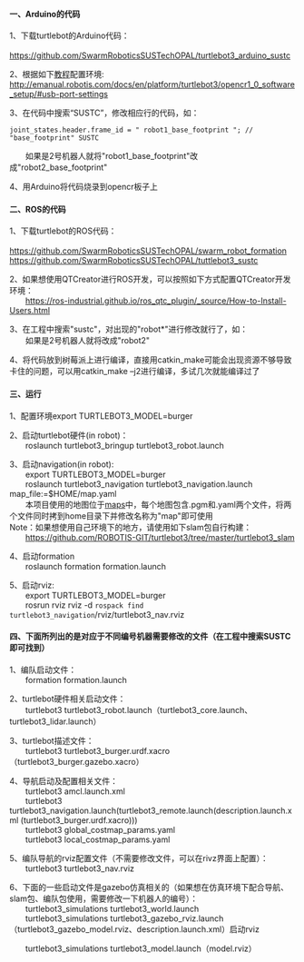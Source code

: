 #### 一、Arduino的代码
1、下载turtlebot的Arduino代码：</br>
&emsp;&emsp;https://github.com/SwarmRoboticsSUSTechOPAL/turtlebot3_arduino_sustc</br>

2、根据如下[教程](http://emanual.robotis.com/docs/en/platform/turtlebot3/opencr1_0_software_setup/#usb-port-settings)配置环境:</br>
http://emanual.robotis.com/docs/en/platform/turtlebot3/opencr1_0_software_setup/#usb-port-settings</br>

3、在代码中搜索“SUSTC”，修改相应行的代码，如：</br>
```
joint_states.header.frame_id = " robot1_base_footprint "; // "base_footprint" SUSTC 
```
&emsp;&emsp;如果是2号机器人就将"robot1_base_footprint"改成"robot2_base_footprint"</br>

4、用Arduino将代码烧录到opencr板子上</br>

#### 二、ROS的代码
1、下载turtlebot的ROS代码：</br>
&emsp;&emsp;https://github.com/SwarmRoboticsSUSTechOPAL/swarm_robot_formation</br>
https://github.com/SwarmRoboticsSUSTechOPAL/tuttlebot3_sustc</br>

2、如果想使用QTCreator进行ROS开发，可以按照如下方式配置QTCreator开发环境：</br>
&emsp;&emsp;https://ros-industrial.github.io/ros_qtc_plugin/_source/How-to-Install-Users.html</br>

3、在工程中搜索"sustc"，对出现的"robot*"进行修改就行了，如：</br>
&emsp;&emsp;如果是2号机器人就将改成"robot2"</br>

4、将代码放到树莓派上进行编译，直接用catkin_make可能会出现资源不够导致卡住的问题，可以用catkin_make –j2进行编译，多试几次就能编译过了</br>

#### 三、运行
1、配置环境export TURTLEBOT3_MODEL=burger</br>

2、启动turtlebot硬件(in robot)：</br>
&emsp;&emsp;roslaunch turtlebot3_bringup turtlebot3_robot.launch</br>

3、启动navigation(in robot):</br>
&emsp;&emsp;export TURTLEBOT3_MODEL=burger</br>
&emsp;&emsp;roslaunch turtlebot3_navigation turtlebot3_navigation.launch map_file:=$HOME/map.yaml</br>
&emsp;&emsp;本项目使用的地图位于[maps](https://github.com/SwarmRoboticsSUSTechOPAL/turtlebot_maps)中，每个地图包含.pgm和.yaml两个文件，将两个文件同时拷到home目录下并修改名称为"map"即可使用</br>
Note：如果想使用自己环境下的地方，请使用如下slam包自行构建：</br>
&emsp;&emsp;https://github.com/ROBOTIS-GIT/turtlebot3/tree/master/turtlebot3_slam</br>

4、启动formation</br>
&emsp;&emsp;roslaunch formation formation.launch</br>

5、启动rviz:</br>
&emsp;&emsp;export TURTLEBOT3_MODEL=burger</br>
&emsp;&emsp;rosrun rviz rviz -d `rospack find turtlebot3_navigation`/rviz/turtlebot3_nav.rviz</br>


#### 四、下面所列出的是对应于不同编号机器需要修改的文件（在工程中搜索SUSTC即可找到）
1、编队启动文件：</br>
&emsp;&emsp;formation formation.launch

2、turtlebot硬件相关启动文件：</br>
&emsp;&emsp;turtlebot3 turtlebot3_robot.launch（turtlebot3_core.launch、turtlebot3_lidar.launch）

3、turtlebot描述文件：</br>
&emsp;&emsp;turtlebot3 turtlebot3_burger.urdf.xacro（turtlebot3_burger.gazebo.xacro）

4、导航启动及配置相关文件：</br>
&emsp;&emsp;turtlebot3 amcl.launch.xml</br>
&emsp;&emsp;turtlebot3 turtlebot3_navigation.launch(turtlebot3_remote.launch(description.launch.xml
(turtlebot3_burger.urdf.xacro)))</br>
&emsp;&emsp;turtlebot3 global_costmap_params.yaml</br>
&emsp;&emsp;turtlebot3 local_costmap_params.yaml</br>

5、编队导航的rviz配置文件（不需要修改文件，可以在rivz界面上配置）：</br>
&emsp;&emsp;turtlebot3 turtlebot3_nav.rviz

6、下面的一些启动文件是gazebo仿真相关的（如果想在仿真环境下配合导航、slam包、编队包使用，需要修改一下机器人的编号）：</br>
&emsp;&emsp;turtlebot3_simulations turtlebot3_world.launch</br>
&emsp;&emsp;turtlebot3_simulations turtlebot3_gazebo_rviz.launch（turtlebot3_gazebo_model.rviz、description.launch.xml）启动rviz</br>

&emsp;&emsp;turtlebot3_simulations turtlebot3_model.launch（model.rviz）</br>
